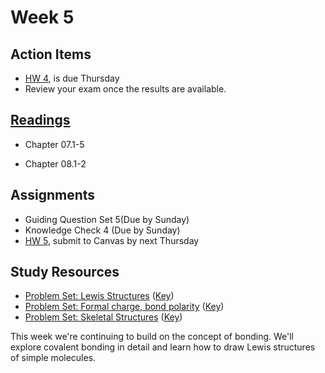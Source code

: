 # Week 5



## Action Items
* [HW 4](), is due Thursday
* Review your exam once the results are available.  

## [Readings](https://genchem.science.psu.edu)
* Chapter 07.1-5

* Chapter 08.1-2

## Assignments
- Guiding Question Set 5(Due by Sunday)
- Knowledge Check 4 (Due by Sunday)
- [HW 5](), submit to Canvas by next Thursday



## Study Resources
* [Problem Set: Lewis Structures](https://media.ed.science.psu.edu/sites/media/ed/files/documents/lewis_dot_structures.pdf) ([Key](https://media.ed.science.psu.edu/sites/media/ed/files/documents/lewis_dot_structures_key_2.pdf))
* [Problem Set: Formal charge, bond polarity](https://media.ed.science.psu.edu/sites/media/ed/files/documents/problemset10_lewis_structures_formal_charge_molecular_polarity.pdf) ([Key](https://media.ed.science.psu.edu/sites/media/ed/files/documents/problemset10_lewis_structures_formal_charge_molecular_polarity_key.pdf))
* [Problem Set: Skeletal Structures](https://media.ed.science.psu.edu/sites/media/ed/files/documents/problemset11_condensedformula_bondline.pdf) ([Key](https://media.ed.science.psu.edu/sites/media/ed/files/documents/problemset11_condensedformula_bondline_key.pdf))



This week we're continuing to build on the concept of bonding.  We'll explore covalent bonding in detail and learn how to draw Lewis structures of simple molecules.

